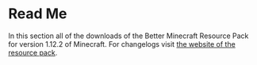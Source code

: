 # Read Me
In this section all of the downloads of the Better Minecraft Resource Pack for version 1.12.2 of Minecraft. For changelogs visit [the website of the resource pack](https://lieuwe-berg.github.io/bmcpack/).
